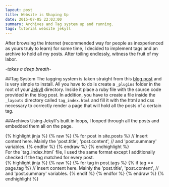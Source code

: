 ```yaml
---
layout: post
title: Website is Shaping Up
date: 2015-07-05 22:03:00
summary: Archives and Tag system up and running.
tags: tutorial website jekyll
---
```

After browsing the Internet (recommended way for people as inexperienced as yours truly to learn) for some time,
I decided to implement tags and an archive to hold all my posts. After toiling endlessly, witness the fruit of my
labor.

*-takes a deep breath-*

##Tag System
The tagging system is taken straight from this [blog post](http://charliepark.org/tags-in-jekyll/) and is very simple
to install. All you have to do is create a `_plugins` folder in the root of your [Jekyll](http://jekyllrb.com)
directory. Inside it place a ruby file with the source code provided in the blog post. In addition, you have to create
a file inside the `_layouts` directory called `tag_index.html` and fill it with the html and css necessary to correctly
render a page that will hold all the posts of a certain tag.

##Archives
Using Jekyll's built in loops, I looped through all the posts and embedded them all on the page.
<div class="code">
{% highlight jinja %}
{% raw %}
	{% for post in site.posts %}  
	// Insert content here. Mainly the 'post.title', 'post.content',  
	// and 'post.summary' variables.  
{% endfor %}
{% endraw %}
{% endhighlight %}
</div>
For the `tag_index.html` file, I used the same format except I additionally checked if the tag matched for every post.
<div class="code">
{% highlight jinja %}
{% raw %}
	{% for tag in post.tags %}  
	{% if tag == page.tag %}
	// Insert content here. Mainly the 'post.title', 'post.content',  
	// and 'post.summary' variables.  
	{% endif %}
{% endfor %}
{% endraw %}
{% endhighlight %}
</div>